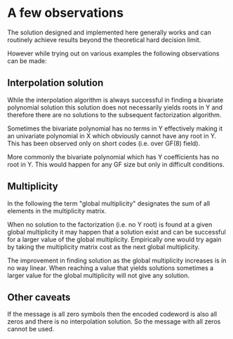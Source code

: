 # A few observations #

The solution designed and implemented here generally works and can routinely achieve results beyond the theoretical hard decision limit.

However while trying out on various examples the following observations can be made:

## Interpolation solution ##

While the interpolation algorithm is always successful in finding a bivariate polynomial solution this solution does not necessarily yields roots in Y and therefore there are no solutions to the subsequent factorization algorithm.

Sometimes the bivariate polynomial has no terms in Y effectively making it an univariate polynomial in X which obviously cannot have any root in Y. This has been observed only on short codes (i.e. over GF(8) field).

More commonly the bivariate polynomial which has Y coefficients has no root in Y. This would happen for any GF size but only in difficult conditions.

## Multiplicity ##

In the following the term "global multiplicity" designates the sum of all elements in the multiplicity matrix.

When no solution to the factorization (i.e. no Y root) is found at a given global multiplicity it may happen that a solution exist and can be successful for a larger value of the global multiplicity. Empirically one would try again by taking the multiplicity matrix cost as the next global multiplicity.

The improvement in finding solution as the global multiplicity increases is in no way linear. When reaching a value that yields solutions sometimes a larger value for the global multiplicity will not give any solution.

## Other caveats ##

If the message is all zero symbols then the encoded codeword is also all zeros and there is no interpolation solution. So the message with all zeros cannot be used.